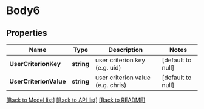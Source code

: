 # Body6

## Properties
Name | Type | Description | Notes
------------ | ------------- | ------------- | -------------
**UserCriterionKey** | **string** | user criterion key (e.g. uid) | [default to null]
**UserCriterionValue** | **string** | user criterion value (e.g. chris) | [default to null]

[[Back to Model list]](../README.md#documentation-for-models) [[Back to API list]](../README.md#documentation-for-api-endpoints) [[Back to README]](../README.md)

